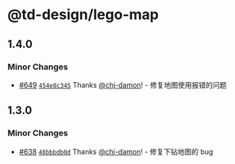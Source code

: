 # @td-design/lego-map

## 1.4.0

### Minor Changes

- [#649](https://github.com/thundersdata-frontend/td-design/pull/649) [`454e8c345`](https://github.com/thundersdata-frontend/td-design/commit/454e8c345964261585c4322a932e55857f2543ef) Thanks [@chj-damon](https://github.com/chj-damon)! - 修复地图使用报错的问题

## 1.3.0

### Minor Changes

- [#638](https://github.com/thundersdata-frontend/td-design/pull/638) [`40bbbdb0d`](https://github.com/thundersdata-frontend/td-design/commit/40bbbdb0d1e4d11a9245fa782d84529312694ed7) Thanks [@chj-damon](https://github.com/chj-damon)! - 修复下钻地图的 bug
